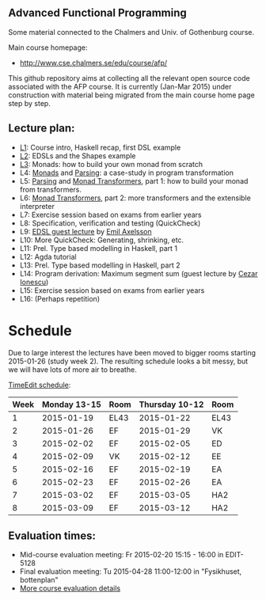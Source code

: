 Advanced Functional Programming
---------

Some material connected to the Chalmers and Univ. of Gothenburg course.

Main course homepage:
* http://www.cse.chalmers.se/edu/course/afp/

This github repository aims at collecting all the relevant open source
code associated with the AFP course. It is currently (Jan-Mar 2015)
under construction with material being migrated from the main course
home page step by step.

Lecture plan:
------------

* [L1](L1/): Course intro, Haskell recap, first DSL example 
* [L2](L2/): EDSLs and the Shapes example
* [L3](L3/): Monads: how to build your own monad from scratch
* L4: [Monads](L3/) and [Parsing](L4/): a case-study in program transformation
* L5: [Parsing](L4/) and [Monad Transformers](L5/), part 1: how to build your monad from transformers. 
* L6: [Monad Transformers](L5/), part 2: more transformers and the extensible interpreter
* L7: Exercise session based on exams from earlier years
* L8: Specification, verification and testing (QuickCheck)
* L9: [EDSL guest lecture](https://github.com/emilaxelsson/deep-shallow-edsl) by [Emil Axelsson](http://www.cse.chalmers.se/~emax/)
* L10: More QuickCheck: Generating, shrinking, etc.
* L11: Prel. Type based modelling in Haskell, part 1
* L12: Agda tutorial
* L13: Prel. Type based modelling in Haskell, part 2
* L14: Program derivation: Maximum segment sum (guest lecture by [Cezar Ionescu](http://www.cse.chalmers.se/~cezar/))
* L15: Exercise session based on exams from earlier years
* L16: (Perhaps repetition)

# Schedule

Due to large interest the lectures have been moved to bigger rooms
starting 2015-01-26 (study week 2). The resulting schedule looks a bit
messy, but we will have lots of more air to breathe.

[TimeEdit schedule](https://se.timeedit.net/web/chalmers/db1/public/ri1X50gQ9560YvQQ05Z6970Y0Zy6007311Y54Q785.html):

| Week | Monday 13-15     | Room | Thursday 10-12   | Room |
| ---- | ---------------- | ---- | ---------------- | ---- |
|   1  | 2015-01-19       | EL43 | 2015-01-22       | EL43 | 
|   2  | 2015-01-26       | EF   | 2015-01-29       | VK   | 
|   3  | 2015-02-02       | EF   | 2015-02-05       | ED   | 
|   4  | 2015-02-09       | VK   | 2015-02-12       | EE   |
|   5  | 2015-02-16       | EF   | 2015-02-19       | EA   |
|   6  | 2015-02-23       | EF   | 2015-02-26       | EA   |
|   7  | 2015-03-02       | EF   | 2015-03-05       | HA2  |
|   8  | 2015-03-09       | EF   | 2015-03-12       | HA2  |


## Evaluation times:

* Mid-course evaluation meeting: Fr 2015-02-20 15:15 - 16:00 in EDIT-5128
* Final evaluation meeting: Tu 2015-04-28 11:00-12:00 in "Fysikhuset, bottenplan"
* [More course evaluation details](eval/)
